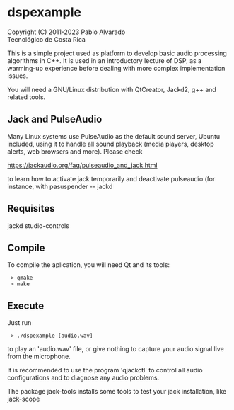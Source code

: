 # dspexample

Copyright (C) 2011-2023  Pablo Alvarado<br/>
                         Tecnológico de Costa Rica<br/>


This is a simple project used as platform to develop basic audio processing
algorithms in C++.  It is used in an introductory lecture of DSP, as a
warming-up experience before dealing with more complex implementation issues.

You will need a GNU/Linux distribution with QtCreator, Jackd2, g++ and related
tools.

## Jack and PulseAudio

Many Linux systems use PulseAudio as the default sound server, Ubuntu
included, using it to handle all sound playback (media players,
desktop alerts, web browsers and more).  Please check

https://jackaudio.org/faq/pulseaudio_and_jack.html

to learn how to activate jack temporarily and deactivate pulseaudio (for instance, with pasuspender -- jackd

## Requisites

   jackd studio-controls

## Compile

To compile the aplication, you will need Qt and its tools:

     > qmake
     > make

## Execute

Just run

     > ./dspexample [audio.wav]

to play an 'audio.wav' file, or give nothing to capture your audio signal live
from the microphone.

It is recommended to use the program 'qjackctl' to control all audio
configurations and to diagnose any audio problems.

The package jack-tools installs some tools to test your jack
installation, like jack-scope
